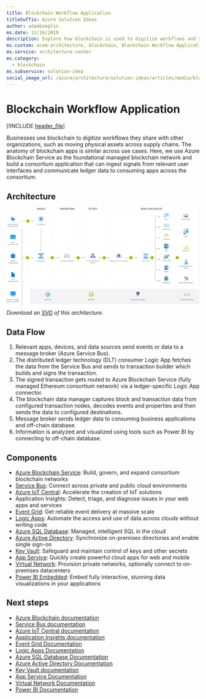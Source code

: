 ```yaml
---
title: Blockchain Workflow Application
titleSuffix: Azure Solution Ideas
author: adamboeglin
ms.date: 12/16/2019
description: Explore how blockchain is used to digitize workflows and supply chains across organizations with the Blockchain Workflow Application from Microsoft Azure.
ms.custom: acom-architecture, blockchain, Blockchain Workflow Application, Azure Blockchain, Azure Blockchain Service, interactive-diagram, 'https://azure.microsoft.com/solutions/architecture/blockchain-workflow-application/'
ms.service: architecture-center
ms.category:
  - blockchain
ms.subservice: solution-idea
social_image_url: /azure/architecture/solution-ideas/articles/media/blockchain-workflow-application.png
---
```


# Blockchain Workflow Application

[!INCLUDE [header_file](../../../includes/sol-idea-header.md)]

Businesses use blockchain to digitize workflows they share with other organizations, such as moving physical assets across supply chains. The anatomy of blockchain apps is similar across use cases. Here, we use Azure Blockchain Service as the foundational managed blockchain network and build a consortium application that can ingest signals from relevant user interfaces and communicate ledger data to consuming apps across the consortium.

## Architecture

![Architecture diagram](../media/blockchain-workflow-application.png)
*Download an [SVG](../media/blockchain-workflow-application.svg) of this architecture.*

## Data Flow

1. Relevant apps, devices, and data sources send events or data to a message broker (Azure Service Bus).
1. The distributed ledger technology (DLT) consumer Logic App fetches the data from the Service Bus and sends to transaction builder which builds and signs the transaction.
1. The signed transaction gets routed to Azure Blockchain Service (fully managed Ethereum consortium network) via a ledger-specific Logic App connector.
1. The blockchain data manager captures block and transaction data from configured transaction nodes, decodes events and properties and then sends the data to configured destinations.
1. Message broker sends ledger data to consuming business applications and off-chain database.
1. Information is analyzed and visualized using tools such as Power BI by connecting to off-chain database.

## Components

* [Azure Blockchain Service](https://azure.microsoft.com/services/blockchain-service): Build, govern, and expand consortium blockchain networks
* [Service Bus](https://azure.microsoft.com/services/service-bus): Connect across private and public cloud environments
* [Azure IoT Central](https://azure.microsoft.com/services/iot-central): Accelerate the creation of IoT solutions
* Application Insights: Detect, triage, and diagnose issues in your web apps and services
* [Event Grid](https://azure.microsoft.com/services/event-grid): Get reliable event delivery at massive scale
* [Logic Apps](https://azure.microsoft.com/services/logic-apps): Automate the access and use of data across clouds without writing code
* [Azure SQL Database](https://azure.microsoft.com/services/sql-database): Managed, intelligent SQL in the cloud
* [Azure Active Directory](https://azure.microsoft.com/services/active-directory): Synchronize on-premises directories and enable single sign-on
* [Key Vault](https://azure.microsoft.com/services/key-vault): Safeguard and maintain control of keys and other secrets
* [App Service](https://azure.microsoft.com/services/app-service): Quickly create powerful cloud apps for web and mobile
* [Virtual Network](https://azure.microsoft.com/services/virtual-network): Provision private networks, optionally connect to on-premises datacenters
* [Power BI Embedded](https://azure.microsoft.com/services/power-bi-embedded): Embed fully interactive, stunning data visualizations in your applications

## Next steps

* [Azure Blockchain documentation](https://docs.microsoft.com/azure/blockchain/service)
* [Service Bus documentation](https://docs.microsoft.com/azure/service-bus)
* [Azure IoT Central documentation](https://docs.microsoft.com/azure/iot-central)
* [Application Insights documentation](https://docs.microsoft.com/azure/azure-monitor/learn/tutorial-runtime-exceptions)
* [Event Grid Documentation](https://docs.microsoft.com/azure/event-grid)
* [Logic Apps Documentation](https://docs.microsoft.com/azure/logic-apps)
* [Azure SQL Database Documentation](https://docs.microsoft.com/azure/sql-database)
* [Azure Active Directory Documentation](https://docs.microsoft.com/azure/active-directory)
* [Key Vault documentation](https://docs.microsoft.com/azure/key-vault)
* [App Service Documentation](https://docs.microsoft.com/azure/app-service)
* [Virtual Network Documentation](https://docs.microsoft.com/azure/virtual-network)
* [Power BI Documentation](https://docs.microsoft.com/azure/power-bi-embedded)
